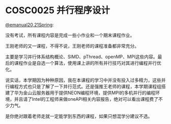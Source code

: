 
# COSC0025 并行程序设计

[@emanual20,21Spring](https://github.com/Emanual20):

没有考试，所有课程内容是完成一些小作业和一个期末课程作业。

王刚老师的又一课程，不得不说，王刚老师的课程准备都非常充分。

主要是学习并行体系结构概论、SIMD、pThread、openMP、MPI这些内容。最后的课程作业是自选一个算法，使用课上讲的所有并行技巧对其进行编程并行优化。

说实话，本学期因为种种原因，我在本课程的学习中并没有投入过多精力，这些并行编程方式也只是了解了一下并行范式。还是强推王老师的课程，本学期课程组搭建了华为金山云服务器用于提供NEON编程环境，提供MPI的多机并行的编程环境，并且请了Intel的工程师来做oneAPI相关内容报告，绝对可以看出课程费了不少力气。

是你绝对跟着老师走就一定能学到东西的课程，如果只想混学分建议不选。
